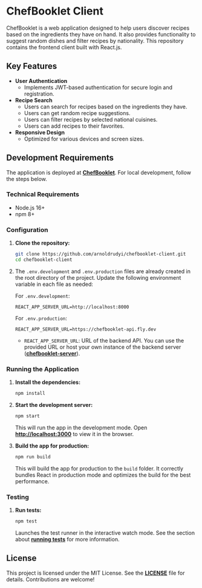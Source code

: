 # ChefBooklet Client

ChefBooklet is a web application designed to help users discover recipes based on the ingredients they have on hand. It also provides functionality to suggest random dishes and filter recipes by nationality. This repository contains the frontend client built with React.js.

## Key Features
- **User Authentication**
  - Implements JWT-based authentication for secure login and registration.
- **Recipe Search**
  - Users can search for recipes based on the ingredients they have.
  - Users can get random recipe suggestions.
  - Users can filter recipes by selected national cuisines.
  - Users can add recipes to their favorites.
- **Responsive Design**
  - Optimized for various devices and screen sizes.

## Development Requirements
The application is deployed at **[ChefBooklet](https://chefbooklet.vercel.app/)**. For local development, follow the steps below.

### Technical Requirements
- Node.js 16+
- npm 8+

### Configuration

1. **Clone the repository:**
    ```sh
    git clone https://github.com/arnoldrudyi/chefbooklet-client.git
    cd chefbooklet-client
    ```

2. The `.env.development` and `.env.production` files are already created in the root directory of the project. Update the following environment variable in each file as needed:
    
    For `.env.development`:
    ```plaintext
    REACT_APP_SERVER_URL=http://localhost:8000
    ```

    For `.env.production`:
    ```plaintext
    REACT_APP_SERVER_URL=https://chefbooklet-api.fly.dev
    ```

    - `REACT_APP_SERVER_URL`: URL of the backend API. You can use the provided URL or host your own instance of the backend server (**[chefbooklet-server](https://github.com/arnoldrudyi/chefbooklet-server)**).

### Running the Application

1. **Install the dependencies:**
    ```sh
    npm install
    ```
2. **Start the development server:**
    ```sh
    npm start
    ```

    This will run the app in the development mode.
    Open **[http://localhost:3000](http://localhost:3000)** to view it in the browser.

3. **Build the app for production:**
    ```sh
    npm run build
    ```

    This will build the app for production to the `build` folder.
    It correctly bundles React in production mode and optimizes the build for the best performance.

### Testing

1. **Run tests:**
    ```sh
    npm test
    ```

    Launches the test runner in the interactive watch mode.
    See the section about **[running tests](https://facebook.github.io/create-react-app/docs/running-tests)** for more information.

## License
This project is licensed under the MIT License. See the **[LICENSE](LICENSE)** file for details. Contributions are welcome!

